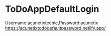 # ToDoAppDefaultLogin
Username:acunetixtechie,Password:acunetix
https://acunetixtododefaultpassword.netlify.app/

